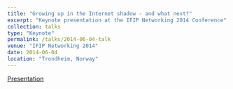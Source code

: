 ```yaml
---
title: "Growing up in the Internet shadow - and what next?"
excerpt: "Keynote presentation at the IFIP Networking 2014 Conference"
collection: talks
type: "Keynote"
permalink: /talks/2014-06-04-talk
venue: "IFIP Networking 2014"
date: 2014-06-04
location: "Trondheim, Norway"
---
```


[Presentation](/files/Networking14-Keynote.pdf)   
